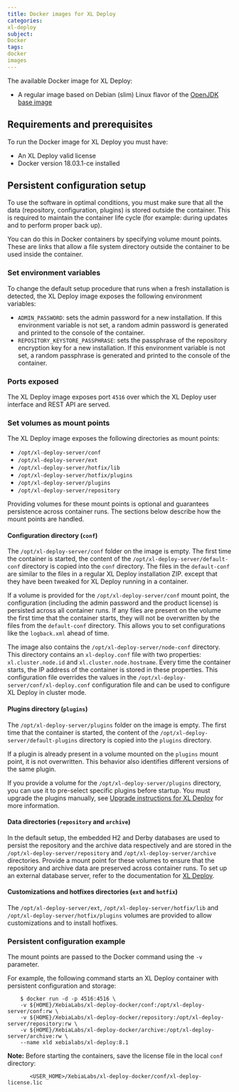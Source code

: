 ```yaml
---
title: Docker images for XL Deploy
categories:
xl-deploy
subject:
Docker
tags:
docker
images
---
```


The available Docker image for XL Deploy:

* A regular image based on Debian (slim) Linux flavor of the [OpenJDK base image](https://hub.docker.com/_/openjdk/)

## Requirements and prerequisites

To run the Docker image for XL Deploy you must have:
* An XL Deploy valid license
* Docker version 18.03.1-ce installed

## Persistent configuration setup

To use the software in optimal conditions, you must make sure that all the data (repository, configuration, plugins) is stored outside the container. This is required to maintain the container life cycle (for example: during updates and to perform proper back up).

You can do this in Docker containers by specifying volume mount points. These are links that allow a file system directory outside the container to be used inside the container.

### Set environment variables

To change the default setup procedure that runs when a fresh installation is detected, the XL Deploy image exposes the following environment variables:

* `ADMIN_PASSWORD`: sets the admin password for a new installation. If this environment variable is not set, a random admin password is generated and printed to the console of the container.
* `REPOSITORY_KEYSTORE_PASSPHRASE`: sets the passphrase of the repository encryption key for a new installation. If this environment variable is not set, a random passphrase is generated and printed to the console of the container.

### Ports exposed

The XL Deploy image exposes port `4516` over which the XL Deploy user interface and REST API are served.

### Set volumes as mount points

The XL Deploy image exposes the following directories as mount points:

* `/opt/xl-deploy-server/conf`
* `/opt/xl-deploy-server/ext`
* `/opt/xl-deploy-server/hotfix/lib`
* `/opt/xl-deploy-server/hotfix/plugins`
* `/opt/xl-deploy-server/plugins`
* `/opt/xl-deploy-server/repository`

Providing volumes for these mount points is optional and guarantees persistence across container runs. The sections below describe how the mount points are handled.

#### Configuration directory (`conf`)

The `/opt/xl-deploy-server/conf` folder on the image is empty. The first time the container is started, the content of the `/opt/xl-deploy-server/default-conf` directory is copied into the `conf` directory. The files in the `default-conf` are similar to the files in a regular XL Deploy installation ZIP. except that they have been tweaked for XL Deploy running in a container.

If a volume is provided for the `/opt/xl-deploy-server/conf` mount point, the configuration (including the admin password and the product license) is persisted across all container runs. If any files are present on the volume the first time that the container starts, they will not be overwritten by the files from the `default-conf` directory. This allows you to set configurations like the `logback.xml` ahead of time.

The image also contains the `/opt/xl-deploy-server/node-conf` directory. This directory contains an `xl-deploy.conf` file with two properties: `xl.cluster.node.id` and `xl.cluster.node.hostname`. Every time the container starts, the IP address of the container is stored in these properties. This configuration file overrides the values in the `/opt/xl-deploy-server/conf/xl-deploy.conf` configuration file and can be used to configure XL Deploy in cluster mode.

#### Plugins directory (`plugins`)

The `/opt/xl-deploy-server/plugins` folder on the image is empty. The first time that the container is started, the content of the `/opt/xl-deploy-server/default-plugins` directory is copied into the `plugins` directory.

If a plugin is already present in a volume mounted on the `plugins` mount point, it is not overwritten. This behavior also identifies different versions of the same plugin.

If you provide a volume for the `/opt/xl-deploy-server/plugins` directory, you can use it to pre-select specific plugins before startup. You must upgrade the plugins manually, see [Upgrade instructions for XL Deploy](https://docs.xebialabs.com/xl-deploy/how-to/upgrade-xl-deploy.html) for more information.

#### Data directories (`repository` and `archive`)

In the default setup, the embedded H2 and Derby databases are used to persist the repository and the archive data respectively and are stored in the `/opt/xl-deploy-server/repository` and `/opt/xl-deploy-server/archive` directories. Provide a mount point for these volumes to ensure that the repository and archive data are preserved across container runs. To set up an external database server, refer to the documentation for [XL Deploy](/xl-deploy/how-to/configure-the-xl-deploy-sql-repository.html).

#### Customizations and hotfixes directories (`ext` and `hotfix`)

The `/opt/xl-deploy-server/ext`, `/opt/xl-deploy-server/hotfix/lib` and `/opt/xl-deploy-server/hotfix/plugins` volumes are provided to allow customizations and to install hotfixes.

### Persistent configuration example

The mount points are passed to the Docker command using the `-v` parameter.

For example, the following command starts an XL Deploy container with persistent configuration and storage:

        $ docker run -d -p 4516:4516 \
        -v ${HOME}/XebiaLabs/xl-deploy-docker/conf:/opt/xl-deploy-server/conf:rw \
        -v ${HOME}/XebiaLabs/xl-deploy-docker/repository:/opt/xl-deploy-server/repository:rw \
        -v ${HOME}/XebiaLabs/xl-deploy-docker/archive:/opt/xl-deploy-server/archive:rw \
        --name xld xebialabs/xl-deploy:8.1

**Note:** Before starting the containers, save the license file in the local `conf` directory:

           <USER_HOME>/XebiaLabs/xl-deploy-docker/conf/xl-deploy-license.lic   

